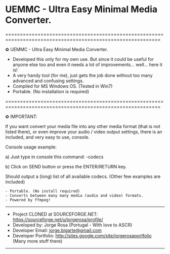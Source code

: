 # UEMMC - Ultra Easy Minimal Media Converter.

===========================================================================================================

✿ UEMMC - Ultra Easy Minimal Media Converter.
- Developed this only for my own use. But since it could be useful for anyone else too and even it needs a lot of improvements... well... here it is!
- A very handy tool (for me), just gets the job done without too many advanced and confusing settings.
- Compiled for MS Windows OS. (Tested in Win7)
- Portable. (No installation is required)

===========================================================================================================

✿ IMPORTANT:

If you want convert your media file into any other media format (that is not listed there), or even improve your audio / video output settings, there is an included, and very easy to use, console.

Console usage example:

a) Just type in console this command: -codecs

b) Click on SEND button or press the ENTER/RETURN key.

Should output a (long) list of all available codecs. (Other few examples are included)

    - Portable. (No install required)
    - Converts between many many media (audio and video) formats.
    - Powered by ffmpeg!

--------------------------------------------------------------------------------------------------

- Project CLONED at SOURCEFORGE.NET: https://sourceforge.net/u/jorgerosa/profile/
- Developed by: Jorge Rosa (Portugal - With love to ASCR)
- Developer Email: jorge.bigarte@gmail.com
- Developer Portfolio: http://sites.google.com/site/jorgerosaportfolio (Many more stuff there)

--------------------------------------------------------------------------------------------------
